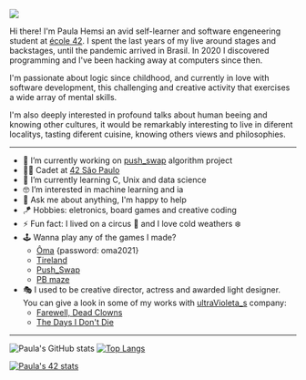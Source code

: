 ![](breathing_tree.gif)

Hi there! I'm Paula Hemsi an avid self-learner and software engeneering student at [école 42](https://www.42.fr/). I spent the last years of my live around stages and backstages, until the pandemic arrived in Brasil. In 2020 I discovered programming and I've been hacking away at computers since then. 

I'm passionate about logic since childhood, and currently in love with software development, this challenging and creative activity that exercises a wide array of mental skills. 

I'm also deeply interested in profound talks about human beeing and knowing other cultures, it would be remarkably interesting to live in diferent localitys, tasting diferent cuisine, knowing others views and philosophies.

---

*  🔭 I’m currently working on [push_swap](https://phemsi-a.itch.io/push-swap) algorithm project
*  👩‍🚀 Cadet at [42 São Paulo](https://www.42sp.org.br/)
*  🌱 I’m currently learning C, Unix and data science
*  🤓 I’m interested in machine learning and ia
*  💬 Ask me about anything, I'm happy to help
*  🪁 Hobbies: eletronics, board games and creative coding
*  ⚡ Fun fact: I lived on a circus :circus_tent: and I love cold weathers :snowflake:
*  🕹️ Wanna play any of the games I made? 
   *  [Ôma](https://ultravioleta-s.itch.io/oma) {password: oma2021}
   *  [Tireland](https://lazybees.itch.io/tiredland)
   *  [Push_Swap](https://phemsi-a.itch.io/push-swap)
   *  [PB maze](https://github.com/paulahemsi/cub3d)
*  🎭 I used to be creative director, actress and awarded light designer. You can give a look in some of my works with [ultraVioleta_s](https://paulahemsi.github.io/ultraVioleta_s/) company:
   * [Farewell, Dead Clowns](https://www.youtube.com/watch?v=GJ3UkCx8oco)
   * [The Days I Don't Die](https://www.youtube.com/watch?v=2b_2V-H-lT8)

---

 
 ![Paula's GitHub stats](https://github-readme-stats.vercel.app/api?username=paulahemsi&show_icons=true&theme=radical)
 [![Top Langs](https://github-readme-stats.vercel.app/api/top-langs/?username=paulahemsi&layout=compact&theme=radical)](https://github.com/paulahemsi)
 

 [![Paula's 42 stats](https://badge42.herokuapp.com/api/stats/phemsi-a?privacyEmail=true&cursus=42cursus&privacyName=true)](https://github.com/JaeSeoKim/badge42)

